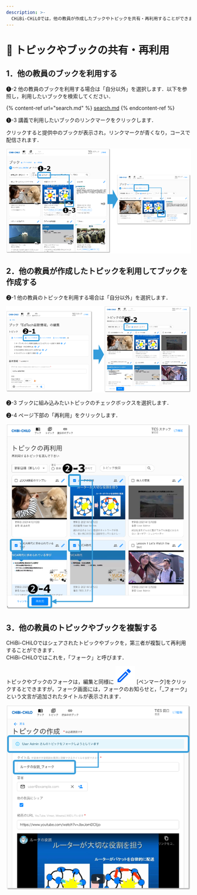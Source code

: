 ```yaml
---
description: >-
  CHiBi-CHiLOでは，他の教員が作成したブックやトピックを共有・再利用することができます．ただし，トピックやブックを作成した教員が，元のトピックやブックを変更・削除すると，再利用先のトピックやブックも変更・削除されます．また，シェアを停止すると見えなくなります．
---
```


# 🌿 トピックやブックの共有・再利用

## 1．他の教員のブックを利用する

❶-2 他の教員のブックを利用する場合は「自分以外」を選択します．以下を参照し，利用したいブックを検索してください．

{% content-ref url="search.md" %}
[search.md](search.md)
{% endcontent-ref %}

❶-3 講義で利用したいブックのリンクマークをクリックします．

クリックすると提供中のブックが表示され，リンクマークが青くなり，コースで配信されます．

![](<../.gitbook/assets/image (422).png>)



## 2．他の教員が作成したトピックを利用してブックを作成する

❷-1  他の教員のトピックを利用する場合は「自分以外」を選択します．

![](<../.gitbook/assets/image (289).png>)

❷-3 ブックに組み込みたいトピックのチェックボックスを選択します．

❷-4 ページ下部の「再利用」をクリックします．

![](<../.gitbook/assets/image (218).png>)

## 3．他の教員のトピックやブックを複製する

CHiBi-CHiLOではシェアされたトピックやブックを，第三者が複製して再利用することができます．\
CHiBi-CHiLOではこれを，「フォーク」と呼びます．

トピックやブックのフォークは，編集と同様に ![](<../.gitbook/assets/image (49).png>) \[ペンマーク]をクリックするとできますが，フォーク画面には，フォークのお知らせと，「\_フォーク」という文言が追加されたタイトルが表示されます．

![](<../.gitbook/assets/image (144).png>)
